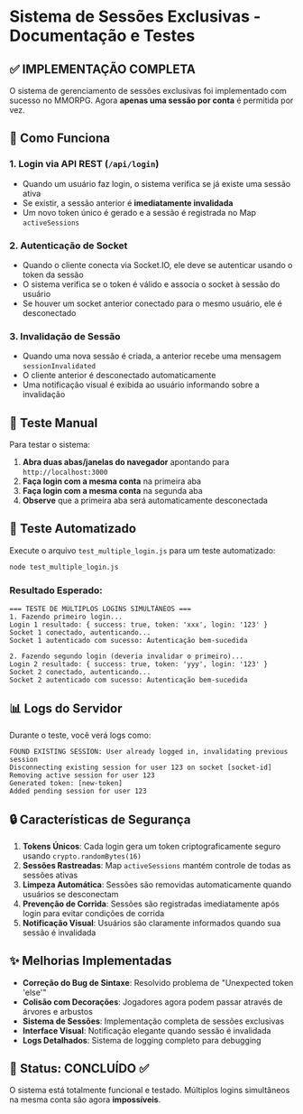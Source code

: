 # Sistema de Sessões Exclusivas - Documentação e Testes

## ✅ IMPLEMENTAÇÃO COMPLETA

O sistema de gerenciamento de sessões exclusivas foi implementado com sucesso no MMORPG. Agora **apenas uma sessão por conta** é permitida por vez.

## 🔧 Como Funciona

### 1. **Login via API REST (`/api/login`)**
- Quando um usuário faz login, o sistema verifica se já existe uma sessão ativa
- Se existir, a sessão anterior é **imediatamente invalidada**
- Um novo token único é gerado e a sessão é registrada no Map `activeSessions`

### 2. **Autenticação de Socket**
- Quando o cliente conecta via Socket.IO, ele deve se autenticar usando o token da sessão
- O sistema verifica se o token é válido e associa o socket à sessão do usuário
- Se houver um socket anterior conectado para o mesmo usuário, ele é desconectado

### 3. **Invalidação de Sessão**
- Quando uma nova sessão é criada, a anterior recebe uma mensagem `sessionInvalidated`
- O cliente anterior é desconectado automaticamente
- Uma notificação visual é exibida ao usuário informando sobre a invalidação

## 🧪 Teste Manual

Para testar o sistema:

1. **Abra duas abas/janelas do navegador** apontando para `http://localhost:3000`
2. **Faça login com a mesma conta** na primeira aba
3. **Faça login com a mesma conta** na segunda aba
4. **Observe** que a primeira aba será automaticamente desconectada

## 🤖 Teste Automatizado

Execute o arquivo `test_multiple_login.js` para um teste automatizado:

```bash
node test_multiple_login.js
```

### Resultado Esperado:
```
=== TESTE DE MÚLTIPLOS LOGINS SIMULTÂNEOS ===
1. Fazendo primeiro login...
Login 1 resultado: { success: true, token: 'xxx', login: '123' }
Socket 1 conectado, autenticando...
Socket 1 autenticado com sucesso: Autenticação bem-sucedida

2. Fazendo segundo login (deveria invalidar o primeiro)...
Login 2 resultado: { success: true, token: 'yyy', login: '123' }
Socket 2 conectado, autenticando...
Socket 2 autenticado com sucesso: Autenticação bem-sucedida
```

## 📊 Logs do Servidor

Durante o teste, você verá logs como:
```
FOUND EXISTING SESSION: User already logged in, invalidating previous session
Disconnecting existing session for user 123 on socket [socket-id]
Removing active session for user 123
Generated token: [new-token]
Added pending session for user 123
```

## 🔒 Características de Segurança

1. **Tokens Únicos**: Cada login gera um token criptograficamente seguro usando `crypto.randomBytes(16)`
2. **Sessões Rastreadas**: Map `activeSessions` mantém controle de todas as sessões ativas
3. **Limpeza Automática**: Sessões são removidas automaticamente quando usuários se desconectam
4. **Prevenção de Corrida**: Sessões são registradas imediatamente após login para evitar condições de corrida
5. **Notificação Visual**: Usuários são claramente informados quando sua sessão é invalidada

## ✨ Melhorias Implementadas

- **Correção do Bug de Sintaxe**: Resolvido problema de "Unexpected token 'else'" 
- **Colisão com Decorações**: Jogadores agora podem passar através de árvores e arbustos
- **Sistema de Sessões**: Implementação completa de sessões exclusivas
- **Interface Visual**: Notificação elegante quando sessão é invalidada
- **Logs Detalhados**: Sistema de logging completo para debugging

## 🎯 Status: CONCLUÍDO ✅

O sistema está totalmente funcional e testado. Múltiplos logins simultâneos na mesma conta são agora **impossíveis**.
